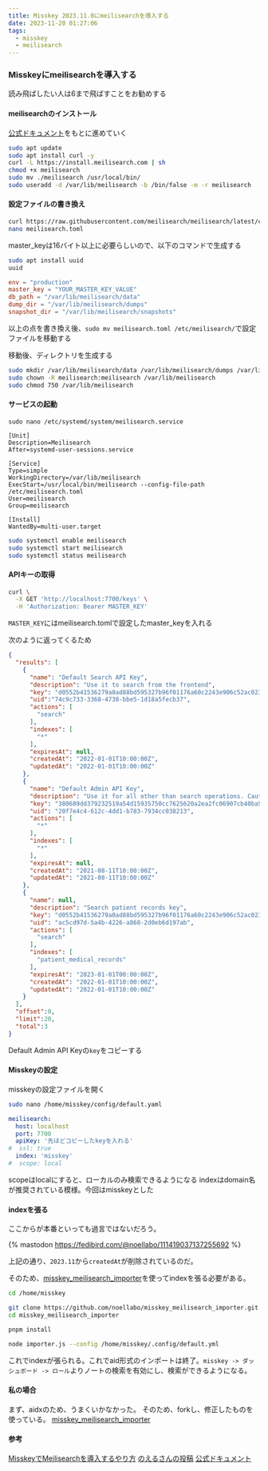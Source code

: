 ```yaml
---
title: Misskey 2023.11.0にmeilisearchを導入する
date: 2023-11-20 01:27:06
tags: 
  - misskey
  - meilisearch
---
```


### Misskeyにmeilisearchを導入する

<!-- toc -->

読み飛ばしたい人は6まで飛ばすことをお勧めする
#### meilisearchのインストール
[公式ドキュメント](https://www.meilisearch.com/docs/learn/cookbooks/running_production)をもとに進めていく

``` bash terminal
sudo apt update
sudo apt install curl -y
curl -L https://install.meilisearch.com | sh
chmod +x meilisearch
sudo mv ./meilisearch /usr/local/bin/
sudo useradd -d /var/lib/meilisearch -b /bin/false -m -r meilisearch
```
#### 設定ファイルの書き換え
``` bash terminal
curl https://raw.githubusercontent.com/meilisearch/meilisearch/latest/config.toml > meilisearch.toml
nano meilisearch.toml
```
master_keyは16バイト以上に必要らしいので、以下のコマンドで生成する
``` bash terminal
sudo apt install uuid
uuid
```

``` toml meilisearch.toml
env = "production"
master_key = "YOUR_MASTER_KEY_VALUE"
db_path = "/var/lib/meilisearch/data"
dump_dir = "/var/lib/meilisearch/dumps"
snapshot_dir = "/var/lib/meilisearch/snapshots"
```
以上の点を書き換え後、`sudo mv meilisearch.toml /etc/meilisearch/`で設定ファイルを移動する

移動後、ディレクトリを生成する
``` bash terminal
sudo mkdir /var/lib/meilisearch/data /var/lib/meilisearch/dumps /var/lib/meilisearch/snapshots
sudo chown -R meilisearch:meilisearch /var/lib/meilisearch
sudo chmod 750 /var/lib/meilisearch
```

#### サービスの起動
`sudo nano /etc/systemd/system/meilisearch.service`
``` systemd /etc/systemd/system/meilisearch.service
[Unit]
Description=Meilisearch
After=systemd-user-sessions.service

[Service]
Type=simple
WorkingDirectory=/var/lib/meilisearch
ExecStart=/usr/local/bin/meilisearch --config-file-path /etc/meilisearch.toml
User=meilisearch
Group=meilisearch

[Install]
WantedBy=multi-user.target
```

``` bash terminal
sudo systemctl enable meilisearch
sudo systemctl start meilisearch
sudo systemctl status meilisearch
```

#### APIキーの取得
``` bash terminal
curl \
  -X GET 'http://localhost:7700/keys' \
  -H 'Authorization: Bearer MASTER_KEY'
```
`MASTER_KEY`にはmeilisearch.tomlで設定したmaster_keyを入れる

次のように返ってくるため
``` json
{
  "results": [
    {
      "name": "Default Search API Key",
      "description": "Use it to search from the frontend",
      "key": "d0552b41536279a0ad88bd595327b96f01176a60c2243e906c52ac02375f9bc4",
      "uid":"74c9c733-3368-4738-bbe5-1d18a5fecb37",
      "actions": [
        "search"
      ],
      "indexes": [
        "*"
      ],
      "expiresAt": null,
      "createdAt": "2022-01-01T10:00:00Z",
      "updatedAt": "2022-01-01T10:00:00Z"
    },
    {
      "name": "Default Admin API Key",
      "description": "Use it for all other than search operations. Caution! Do not expose it on a public frontend",
      "key": "380689dd379232519a54d15935750cc7625620a2ea2fc06907cb40ba5b421b6f",
      "uid": "20f7e4c4-612c-4dd1-b783-7934cc038213",
      "actions": [
        "*"
      ],
      "indexes": [
        "*"
      ],
      "expiresAt": null,
      "createdAt": "2021-08-11T10:00:00Z",
      "updatedAt": "2021-08-11T10:00:00Z"
    },
    {
      "name": null,
      "description": "Search patient records key",
      "key": "d0552b41536279a0ad88bd595327b96f01176a60c2243e906c52ac02375f9bc4",
      "uid": "ac5cd97d-5a4b-4226-a868-2d0eb6d197ab",
      "actions": [
        "search"
      ],
      "indexes": [
        "patient_medical_records"
      ],
      "expiresAt": "2023-01-01T00:00:00Z",
      "createdAt": "2022-01-01T10:00:00Z",
      "updatedAt": "2022-01-01T10:00:00Z"
    }
  ],
  "offset":0,
  "limit":20,
  "total":3
}
```
Default Admin API Keyの`key`をコピーする

#### Misskeyの設定
misskeyの設定ファイルを開く
``` bash terminal
sudo nano /home/misskey/config/default.yaml
```

``` yaml /home/misskey/config/default.yaml
meilisearch:
  host: localhost
  port: 7700
  apiKey: '先ほどコピーしたkeyを入れる'
#  ssl: true
  index: 'misskey'
#  scope: local
```
scopeはlocalにすると、ローカルのみ検索できるようになる
indexはdomain名が推奨されている模様。今回はmisskeyとした

#### indexを張る
ここからが本番といっても過言ではないだろう。

{% mastodon https://fedibird.com/@noellabo/111419037137255692 %}

上記の通り、`2023.11`から`createdAt`が削除されているのだ。

そのため、[misskey_meilisearch_importer](https://github.com/noellabo/misskey_meilisearch_importer)を使ってindexを張る必要がある。

``` bash terminal
cd /home/misskey

git clone https://github.com/noellabo/misskey_meilisearch_importer.git
cd misskey_meilisearch_importer

pnpm install
```

``` bash terminal
node importer.js --config /home/misskey/.config/default.yml
```
これでindexが張られる。これでaid形式のインポートは終了。`misskey -> ダッシュボード -> ロール`よりノートの検索を有効にし、検索ができるようになる。

#### 私の場合
まず、aidxのため、うまくいかなかった。
そのため、forkし、修正したものを使っている。
[misskey_meilisearch_importer](https://github.com/n1lsqn/misskey_meilisearch_importer.git)

#### 参考
[MisskeyでMeilisearchを導入するやり方](https://nanasi-apps.xyz/misskey-meilisearch)
[のえるさんの投稿](https://fedibird.com/@noellabo/111419037137255692)
[公式ドキュメント](https://www.meilisearch.com/docs/learn/cookbooks/running_production)